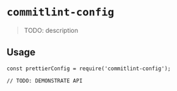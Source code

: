 # `commitlint-config`

> TODO: description

## Usage

```
const prettierConfig = require('commitlint-config');

// TODO: DEMONSTRATE API
```
